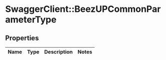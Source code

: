# SwaggerClient::BeezUPCommonParameterType

## Properties
Name | Type | Description | Notes
------------ | ------------- | ------------- | -------------


